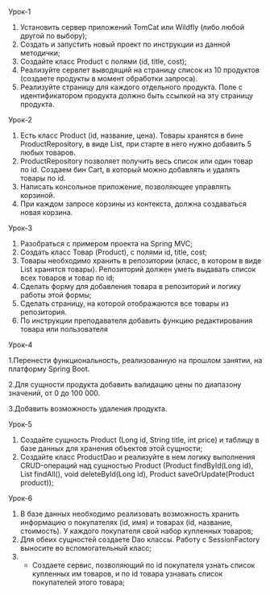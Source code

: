
Урок-1
1. Установить сервер приложений TomCat или Wildfly (либо любой другой по выбору);
2. Создать и запустить новый проект по инструкции из данной методички;
3. Создайте класс Product с полями (id, title, cost);
4. Реализуйте сервлет выводящий на страницу список из 10 продуктов (создаете продукты в момент обработки запроса).
5. Реализуйте страницу для каждого отдельного продукта. Поле c идентификатором продукта должно быть ссылкой на эту страницу продукта.


Урок-2
1. Есть класс Product (id, название, цена). Товары хранятся в бине ProductRepository, в виде List<Product>, при старте в него нужно добавить 5 любых товаров.
2. ProductRepository позволяет получить весь список или один товар по id. Создаем бин Cart, в который можно добавлять и удалять товары по id.
3. Написать консольное приложение, позволяющее управлять корзиной.
4. При каждом запросе корзины из контекста, должна создаваться новая корзина.

Урок-3
1. Разобраться с примером проекта на Spring MVC;
2. Создать класс Товар (Product), с полями id, title, cost;
3. Товары необходимо хранить в репозитории (класс, в котором в виде List<Product> хранятся товары). Репозиторий должен уметь выдавать список всех товаров и      товар по id;
4. Сделать форму для добавления товара в репозиторий и логику работы этой формы;
5. Сделать страницу, на которой отображаются все товары из репозитория.
6. По инструкции преподавателя добавить функцию редактирования товара или пользователя

Урок-4
  
 1.Перенести функциональность, реализованную на прошлом занятии, на платформу Spring Boot.
  
 2.Для сущности продукта добавить валидацию цены по диапазону значений, от 0 до 100 000.
  
 3.Добавить возможность удаления продукта.

Урок-5
1. Создайте сущность Product (Long id, String title, int price) и таблицу в базе данных для хранения объектов этой сущности;
2. Создайте класс ProductDao и реализуйте в нем логику выполнения CRUD-операций над сущностью Product (Product findById(Long id), List<Product> findAll(),      void deleteById(Long id), Product saveOrUpdate(Product product));

Урок-6
1. В базе данных необходимо реализовать возможность хранить информацию о покупателях (id, имя) и товарах (id, название, стоимость). У каждого покупателя свой    набор купленных товаров;
2. Для обеих сущностей создаете Dao классы. Работу с SessionFactory выносите во вспомогательный класс;
3. * Создаете сервис, позволяющий по id покупателя узнать список купленных им товаров, и по id товара узнавать список покупателей этого товара;

